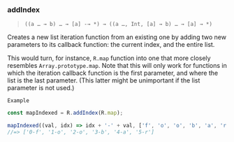 ### addIndex

> ```((a … → b) … → [a] -→ *) → ((a …, Int, [a] → b) … → [a] → *)```

Creates a new list iteration function from an existing one by adding two new parameters to its callback function: the current index, and the entire list.

This would turn, for instance, `R.map` function into one that more closely resembles `Array.prototype.map`. Note that this will only work for functions in which the iteration callback function is the first parameter, and where the list is the last parameter. (This latter might be unimportant if the list parameter is not used.)

`Example`

```js
const mapIndexed = R.addIndex(R.map);

mapIndexed((val, idx) => idx + '-' + val, ['f', 'o', 'o', 'b', 'a', 'r']);
//=> ['0-f', '1-o', '2-o', '3-b', '4-a', '5-r']
```